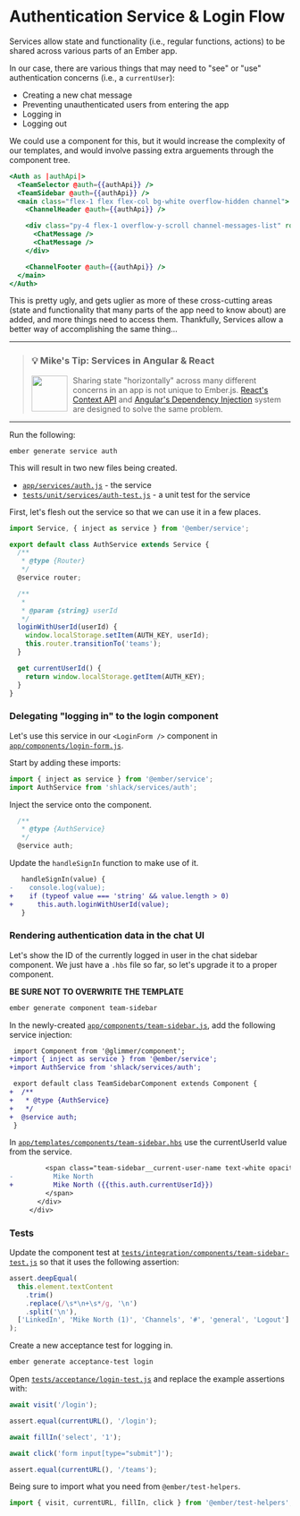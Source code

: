 # Authentication Service & Login Flow

Services allow state and functionality (i.e., regular functions, actions) to be shared across various parts of an Ember app.

<!-- Explain what services are -->

In our case, there are various things that may need to "see" or "use" authentication concerns (i.e., a `currentUser`):

<!-- Clearify "authentication concerns" - state it differently  -->

- Creating a new chat message
- Preventing unauthenticated users from entering the app
- Logging in
- Logging out

We could use a component for this, but it would increase the complexity of our templates, and would involve passing extra arguements through the component tree.

```hbs
<Auth as |authApi|>
  <TeamSelector @auth={{authApi}} />
  <TeamSidebar @auth={{authApi}} />
  <main class="flex-1 flex flex-col bg-white overflow-hidden channel">
    <ChannelHeader @auth={{authApi}} />

    <div class="py-4 flex-1 overflow-y-scroll channel-messages-list" role="list">
      <ChatMessage />
      <ChatMessage />
    </div>

    <ChannelFooter @auth={{authApi}} />
  </main>
</Auth>
```

This is pretty ugly, and gets uglier as more of these cross-cutting areas (state and functionality that many parts of the app need to know about) are added, and more things need to access them. Thankfully, Services allow a better way of accomplishing the same thing...

<!-- Clearify "cross-cutting areas" - state differently -->

<hr>
<p>
  <blockquote>
    <h3>
      💡 Mike's Tip: Services in Angular & React
    </h3>
    <a href="https://github.com/mike-north">
      <img src="https://github.com/mike-north.png" height=64 align="left" style="margin-right: 10px" />
    </a>
    <p>
      Sharing state "horizontally" across many different concerns in an app is not unique to Ember.js. <a href="https://reactjs.org/docs/context.html">React's Context API</a> and <a href="https://angular.io/guide/dependency-injection">Angular's Dependency Injection</a> system are designed to solve the same problem.
    </p>
  </blockquote>
</p>
<hr>

Run the following:

```
ember generate service auth
```

This will result in two new files being created.

- [`app/services/auth.js`](../app/services/auth.js) - the service
- [`tests/unit/services/auth-test.js`](../tests/unit/services/auth-test.js) - a unit test for the service

First, let's flesh out the service so that we can use it in a few places.

```js
import Service, { inject as service } from '@ember/service';

export default class AuthService extends Service {
  /**
   * @type {Router}
   */
  @service router;

  /**
   *
   * @param {string} userId
   */
  loginWithUserId(userId) {
    window.localStorage.setItem(AUTH_KEY, userId);
    this.router.transitionTo('teams');
  }

  get currentUserId() {
    return window.localStorage.getItem(AUTH_KEY);
  }
}
```

### Delegating "logging in" to the login component

Let's use this service in our `<LoginForm />` component in [`app/components/login-form.js`](../app/components/login-form.js).

Start by adding these imports:

```js
import { inject as service } from '@ember/service';
import AuthService from 'shlack/services/auth';
```

Inject the service onto the component.

```ts
  /**
   * @type {AuthService}
   */
  @service auth;
```

Update the `handleSignIn` function to make use of it.

```diff
   handleSignIn(value) {
-    console.log(value);
+    if (typeof value === 'string' && value.length > 0)
+      this.auth.loginWithUserId(value);
   }
```

### Rendering authentication data in the chat UI

Let's show the ID of the currently logged in user in the chat sidebar component. We just have a `.hbs` file so far, so let's upgrade it to a proper component.

**BE SURE NOT TO OVERWRITE THE TEMPLATE**

```sh
ember generate component team-sidebar
```

In the newly-created [`app/components/team-sidebar.js`](../app/components/team-sidebar.js), add the following service injection:

```diff
 import Component from '@glimmer/component';
+import { inject as service } from '@ember/service';
+import AuthService from 'shlack/services/auth';

 export default class TeamSidebarComponent extends Component {
+  /**
+   * @type {AuthService}
+   */
+  @service auth;
 }
```

In [`app/templates/components/team-sidebar.hbs`](../app/templates/components/team-sidebar.hbs) use the currentUserId value from the service.

```diff
         <span class="team-sidebar__current-user-name text-white opacity-50 text-sm">
-          Mike North
+          Mike North ({{this.auth.currentUserId}})
         </span>
       </div>
     </div>
```

### Tests

Update the component test at [`tests/integration/components/team-sidebar-test.js`](../tests/integration/components/team-sidebar-test.js) so that it uses the following assertion:

```js
assert.deepEqual(
  this.element.textContent
    .trim()
    .replace(/\s*\n+\s*/g, '\n')
    .split('\n'),
  ['LinkedIn', 'Mike North (1)', 'Channels', '#', 'general', 'Logout']
);
```

Create a new acceptance test for logging in.

```sh
ember generate acceptance-test login
```

Open [`tests/acceptance/login-test.js`](../tests/acceptance/login-test.js) and replace the example assertions with:

```ts
await visit('/login');

assert.equal(currentURL(), '/login');

await fillIn('select', '1');

await click('form input[type="submit"]');

assert.equal(currentURL(), '/teams');
```

Being sure to import what you need from `@ember/test-helpers`.

```ts
import { visit, currentURL, fillIn, click } from '@ember/test-helpers';
```
